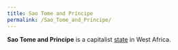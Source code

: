 ```yaml
---
title: Sao Tome and Príncipe
permalink: /Sao_Tome_and_Príncipe/
---
```


**Sao Tome and Principe** is a capitalist
[state](List_of_States "wikilink") in West Africa.